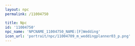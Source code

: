 ```yaml
---
layout: npc
permalink: /11004750

title: Npc
id: '11004750'
npc_name: 'NPCNAME_11004750_NAME:[F]Wedding'
icon_url: 'portrait/npc/11004709_m_weddingplanner03_p.png'
---
```

